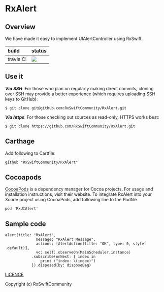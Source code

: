# RxAlert

## Overview

We have made it easy to implement UIAlertController using RxSwift.


|build|status|
|:-------|:---|
|travis CI|[![](https://travis-ci.org/RxSwiftCommunity/RxAlert.svg?branch=master)](https://travis-ci.org/RxSwiftCommunity/RxAlert)|


## Use it

***Via SSH***: For those who plan on regularly making direct commits, cloning over SSH may provide a better experience (which requires uploading SSH keys to GitHub):

```
$ git clone git@github.com:RxSwiftCommunity/RxAlert.git
```
***Via https***: For those checking out sources as read-only, HTTPS works best:

```
$ git clone https://github.com/RxSwiftCommunity/RxAlert.git
```

## Carthage

Add following to Cartfile:

```
github "RxSwiftCommunity/RxAlert"
```

## Cocoapods

[CocoaPods](https://cocoapods.org/) is a dependency manager for Cocoa projects. For usage and installation instructions, visit their website. To integrate RxAlert into your Xcode project using CocoaPods, add following line to the Podfile

```
pod 'RxUIAlert'
```

## Sample code

```
alert(title: "RxAlert",
              message: "RxAlert Message",
              actions: [AlertAction(title: "OK", type: 0, style: .default)],
              vc: self).observeOn(MainScheduler.instance)
            .subscribe(onNext: { index in
                print ("index: \(index)")
            }).disposed(by: disposeBag)
```

[LICENCE](https://github.com/RxSwiftCommunity/RxAlert/blob/master/LICENSE)

Copyright (c) RxSwiftCommunity
